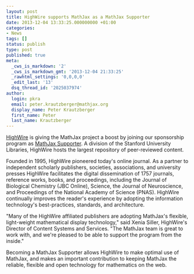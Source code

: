 ```yaml
---
layout: post
title: HighWire supports MathJax as a MathJax Supporter
date: 2013-12-04 13:33:25.000000000 +01:00
categories:
- News
tags: []
status: publish
type: post
published: true
meta:
  _cws_is_markdown: '2'
  _cws_is_markdown_gmt: '2013-12-04 21:33:25'
  _rawhtml_settings: '0,0,0,0'
  _edit_last: '13'
  dsq_thread_id: '2025037974'
author:
  login: pkra
  email: peter.krautzberger@mathjax.org
  display_name: Peter Krautzberger
  first_name: Peter
  last_name: Krautzberger
---
```


[HighWire](http://highwire.stanford.edu/) is giving the MathJax project a boost by joining our sponsorship program as [MathJax Supporter](http://www.mathjax.org/sponsors/#supporters). A division of the Stanford University Libraries, HighWire hosts the largest repository of peer-reviewed content.

Founded in 1995, HighWire pioneered today's online journal. As a partner to independent scholarly publishers, societies, associations, and university presses HighWire facilitates the digital dissemination of 1757 journals, reference works, books, and proceedings, including the Journal of Biological Chemistry (JBC Online), Science, the Journal of Neuroscience, and Proceedings of the National Academy of Science (PNAS). HighWire continually improves the reader's experience by adopting the information technology's best-practices, standards, and architecture.

"Many of the HighWire affiliated publishers are adopting MathJax's flexible, light-weight mathematical display technology," said Xenia Siller, HighWire's Director of Content Systems and Services. "The MathJax team is great to work with, and we're pleased to be able to support the program from the inside."

Becoming a MathJax Supporter allows HighWire to make optimal use of MathJax, and makes an important contribution to keeping MathJax the reliable, flexible and open technology for mathematics on the web.